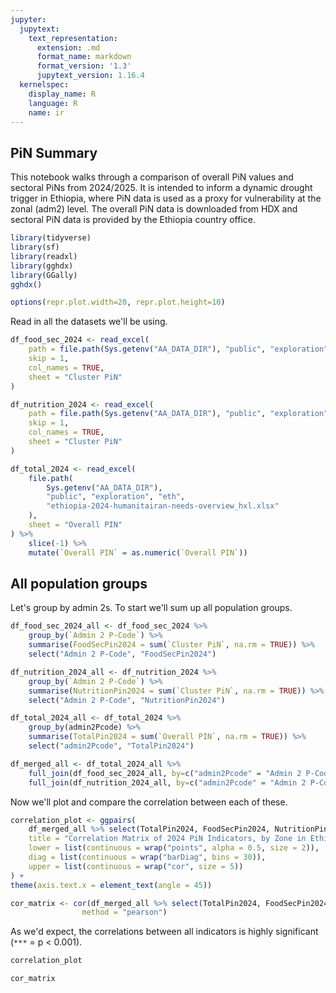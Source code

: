 ```yaml
---
jupyter:
  jupytext:
    text_representation:
      extension: .md
      format_name: markdown
      format_version: '1.3'
      jupytext_version: 1.16.4
  kernelspec:
    display_name: R
    language: R
    name: ir
---
```


## PiN Summary

This notebook walks through a comparison of overall PiN values and sectoral PiNs from 2024/2025. It is intended to inform a dynamic drought trigger in Ethiopia, where PiN data is used as a proxy for vulnerability at the zonal (adm2) level. The overall PiN data is downloaded from HDX and sectoral PiN data is provided by the Ethiopia country office.

```R vscode={"languageId": "r"}
library(tidyverse)
library(sf)
library(readxl)
library(gghdx)
library(GGally)
gghdx()

options(repr.plot.width=20, repr.plot.height=10)
```

<!-- #region vscode={"languageId": "r"} -->
Read in all the datasets we'll be using.
<!-- #endregion -->

```R vscode={"languageId": "r"}
df_food_sec_2024 <- read_excel(
    path = file.path(Sys.getenv("AA_DATA_DIR"), "public", "exploration", "eth", "pin", "Food Security_PIN_Severity_2024.xlsx"),
    skip = 1,  
    col_names = TRUE,
    sheet = "Cluster PiN"
)

df_nutrition_2024 <- read_excel(
    path = file.path(Sys.getenv("AA_DATA_DIR"), "public", "exploration", "eth", "pin", "Nutrition PIN_Severity_2024.xlsx"),
    skip = 1,  
    col_names = TRUE,
    sheet = "Cluster PiN"
)

df_total_2024 <- read_excel(
    file.path(
        Sys.getenv("AA_DATA_DIR"),
        "public", "exploration", "eth", 
        "ethiopia-2024-humanitairan-needs-overview_hxl.xlsx"
    ),
    sheet = "Overall PIN"
) %>% 
    slice(-1) %>% 
    mutate(`Overall PIN` = as.numeric(`Overall PIN`)) 
```

## All population groups

Let's group by admin 2s. To start we'll sum up all population groups.

```R vscode={"languageId": "r"}
df_food_sec_2024_all <- df_food_sec_2024 %>%
    group_by(`Admin 2 P-Code`) %>%
    summarise(FoodSecPin2024 = sum(`Cluster PiN`, na.rm = TRUE)) %>%
    select("Admin 2 P-Code", "FoodSecPin2024")

df_nutrition_2024_all <- df_nutrition_2024 %>%
    group_by(`Admin 2 P-Code`) %>%
    summarise(NutritionPin2024 = sum(`Cluster PiN`, na.rm = TRUE)) %>%
    select("Admin 2 P-Code", "NutritionPin2024")

df_total_2024_all <- df_total_2024 %>%
    group_by(admin2Pcode) %>%
    summarise(TotalPin2024 = sum(`Overall PIN`, na.rm = TRUE)) %>%
    select("admin2Pcode", "TotalPin2024")

df_merged_all <- df_total_2024_all %>%
    full_join(df_food_sec_2024_all, by=c("admin2Pcode" = "Admin 2 P-Code")) %>%
    full_join(df_nutrition_2024_all, by=c("admin2Pcode" = "Admin 2 P-Code"))
```

Now we'll plot and compare the correlation between each of these.

```R vscode={"languageId": "r"}
correlation_plot <- ggpairs(
    df_merged_all %>% select(TotalPin2024, FoodSecPin2024, NutritionPin2024),
    title = "Correlation Matrix of 2024 PiN Indicators, by Zone in Ethiopia",
    lower = list(continuous = wrap("points", alpha = 0.5, size = 2)),
    diag = list(continuous = wrap("barDiag", bins = 30)),
    upper = list(continuous = wrap("cor", size = 5))
) + 
theme(axis.text.x = element_text(angle = 45))

cor_matrix <- cor(df_merged_all %>% select(TotalPin2024, FoodSecPin2024, NutritionPin2024),
                method = "pearson")
```

As we'd expect, the correlations between all indicators is highly significant (`***` = p < 0.001).

```R vscode={"languageId": "r"}
correlation_plot
```

```R vscode={"languageId": "r"}
cor_matrix
```
